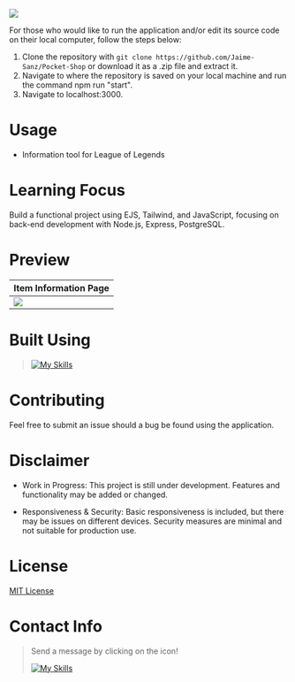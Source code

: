 ![](public/homeimg)


For those who would like to run the application and/or edit its source code on their local computer, follow the steps below:

1. Clone the repository with `git clone https://github.com/Jaime-Sanz/Pocket-Shop` or download it as a .zip file and extract it.
2. Navigate to where the repository is saved on your local machine and run the command npm run "start".
3. Navigate to localhost:3000.

# Usage
- Information tool for League of Legends

# Learning Focus
Build a functional project using EJS, Tailwind, and JavaScript, focusing on back-end development with Node.js, Express, PostgreSQL.

# Preview

| Item Information Page |
| --- |
| <img src="public/itemimg"> |


# Built Using
> [![My Skills](https://skillicons.dev/icons?i=js,nodejs,express,tailwind,vscode,postgres)](https://skillicons.dev)

# Contributing
Feel free to submit an issue should a bug be found using the application.

# Disclaimer
- Work in Progress: This project is still under development. Features and functionality may be added or changed.

- Responsiveness & Security: Basic responsiveness is included, but there may be issues on different devices. Security measures are minimal and not suitable for production use.
# License
[MIT License](LICENSE)
# Contact Info
> Send a message by clicking on the icon!
> 
> [![My Skills](https://skillicons.dev/icons?i=linkedin)](https://www.linkedin.com/in/jaime-sanchez-a95874245/)
